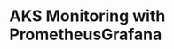 # AKS Monitoring with PrometheusGrafana                                                                                                                                                        
